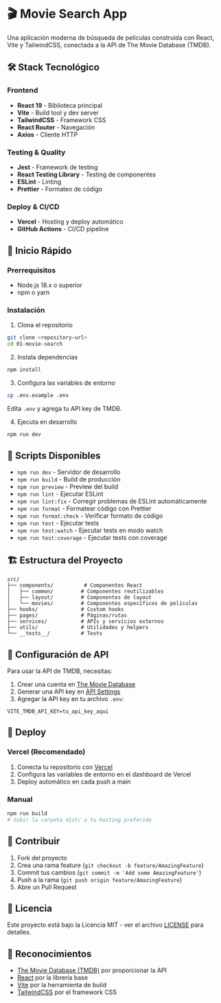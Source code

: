 # 🎬 Movie Search App

Una aplicación moderna de búsqueda de películas construida con React, Vite y TailwindCSS, conectada a la API de The Movie Database (TMDB).

## 🛠️ Stack Tecnológico

### Frontend
- **React 19** - Biblioteca principal
- **Vite** - Build tool y dev server
- **TailwindCSS** - Framework CSS
- **React Router** - Navegación
- **Axios** - Cliente HTTP

### Testing & Quality
- **Jest** - Framework de testing
- **React Testing Library** - Testing de componentes
- **ESLint** - Linting
- **Prettier** - Formateo de código

### Deploy & CI/CD
- **Vercel** - Hosting y deploy automático
- **GitHub Actions** - CI/CD pipeline

## 🚀 Inicio Rápido

### Prerrequisitos
- Node.js 18.x o superior
- npm o yarn

### Instalación

1. Clona el repositorio
```bash
git clone <repository-url>
cd 01-movie-search
```

2. Instala dependencias
```bash
npm install
```

3. Configura las variables de entorno
```bash
cp .env.example .env
```
Edita `.env` y agrega tu API key de TMDB.

4. Ejecuta en desarrollo
```bash
npm run dev
```

## 📝 Scripts Disponibles

- `npm run dev` - Servidor de desarrollo
- `npm run build` - Build de producción
- `npm run preview` - Preview del build
- `npm run lint` - Ejecutar ESLint
- `npm run lint:fix` - Corregir problemas de ESLint automáticamente
- `npm run format` - Formatear código con Prettier
- `npm run format:check` - Verificar formato de código
- `npm run test` - Ejecutar tests
- `npm run test:watch` - Ejecutar tests en modo watch
- `npm run test:coverage` - Ejecutar tests con coverage

## 🏗️ Estructura del Proyecto

```
src/
├── components/          # Componentes React
│   ├── common/         # Componentes reutilizables
│   ├── layout/         # Componentes de layout
│   └── movies/         # Componentes específicos de películas
├── hooks/              # Custom hooks
├── pages/              # Páginas/rutas
├── services/           # APIs y servicios externos
├── utils/              # Utilidades y helpers
└── __tests__/          # Tests
```

## 🔧 Configuración de API

Para usar la API de TMDB, necesitas:

1. Crear una cuenta en [The Movie Database](https://www.themoviedb.org/)
2. Generar una API key en [API Settings](https://www.themoviedb.org/settings/api)
3. Agregar la API key en tu archivo `.env`:

```env
VITE_TMDB_API_KEY=tu_api_key_aqui
```

## 🚢 Deploy

### Vercel (Recomendado)

1. Conecta tu repositorio con [Vercel](https://vercel.com)
2. Configura las variables de entorno en el dashboard de Vercel
3. Deploy automático en cada push a main

### Manual

```bash
npm run build
# Subir la carpeta dist/ a tu hosting preferido
```

## 🤝 Contribuir

1. Fork del proyecto
2. Crea una rama feature (`git checkout -b feature/AmazingFeature`)
3. Commit tus cambios (`git commit -m 'Add some AmazingFeature'`)
4. Push a la rama (`git push origin feature/AmazingFeature`)
5. Abre un Pull Request

## 📄 Licencia

Este proyecto está bajo la Licencia MIT - ver el archivo [LICENSE](LICENSE) para detalles.

## 🙏 Reconocimientos

- [The Movie Database (TMDB)](https://www.themoviedb.org/) por proporcionar la API
- [React](https://reactjs.org/) por la librería base
- [Vite](https://vitejs.dev/) por la herramienta de build
- [TailwindCSS](https://tailwindcss.com/) por el framework CSS